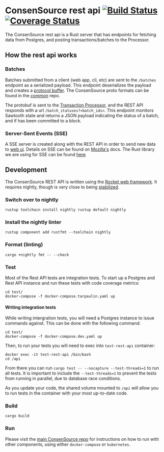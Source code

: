 # ConsenSource rest api [![Build Status](https://travis-ci.org/target/consensource-api.svg?branch=master)](https://travis-ci.org/target/consensource-api) [![Coverage Status](https://img.shields.io/coveralls/github/target/consensource-api)](https://coveralls.io/github/target/consensource-api?branch=master)

The ConsenSource rest api is a Rust server that has endpoints for fetching data
from Postgres, and posting transactions/batches to the Processor.

## How the rest api works

### Batches

Batches submitted from a client (web app, cli, etc) are sent to the `/batches`
endpoint as a serialized payload. This endpoint deserializes the payload and
creates a [protocol buffer](https://developers.google.com/protocol-buffers). The
ConsenSource proto formats can be found in the
[_common_](https://github.com/target/consensource-common/tree/master/protos)
repo.

The protobuf is sent to the [Transaction
Processor](https://github.com/target/consensource-processor), and the REST API
responds with a url `/batch_statuses?<batch_ids>`. This endpoint monitors
Sawtooth state and returns a JSON payload indicating the status of a batch, and
if has been committed to a block.

### Server-Sent Events (SSE)

A SSE server is created along with the REST API in order to send new data to
[web ui](https://github.com/target/consensource-ui). Details on SSE can be found
on
[Mozilla's](https://developer.mozilla.org/en-US/docs/Web/API/Server-sent_events)
docs. The Rust library we are using for SSE can be found
[here](https://github.com/adeebahmed/hyper-sse/tree/0.1-no-tokens).

## Development

The ConsenSource REST API is written using the [Rocket web
framework](https://rocket.rs/). It requires nightly, though is very close to
being [stabilized](https://github.com/SergioBenitez/Rocket/issues/19).

### Switch over to nightly 
``` 
rustup toolchain install nightly rustup default nightly 
```

### Install the nightly linter 

``` 
rustup component add rustfmt --toolchain nightly 
```

### Format (linting) 
``` 
cargo +nightly fmt -- --check 
```

### Test 

Most of the Rest API tests are integration tests. To start up a Postgres and Rest API instance and run these tests with code coverage metrics:

```
cd test/
docker-compose -f docker-compose.tarpaulin.yaml up
```

#### Writing integration tests

While writing intergration tests, you will need a Postgres instance to issue commands against.
This can be done with the following command:

```
cd test/
docker-compose -f docker-compose.dev.yaml up
```

Then, to run your tests you will need to exec into `test-rest-api` container:

```
docker exec -it test-rest-api /bin/bash
cd /api
```

From there you can run `cargo test -- --nocapture --test-threads=1` to run all tests. It is important to include the `--test-threads=1` to prevent the tests from running in parallel, due to database race conditions.

As you update your code, the shared volume mounted to `/api` will allow you to run tests in the container with your most up-to-date code.

### Build 
``` 
cargo build 
```

### Run

Please visit the [main ConsenSource repo](https://github.com/target/consensource) for instructions on how to run with other components, using either `docker-compose` or `kubernetes`.